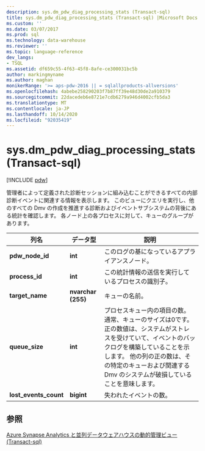 ```yaml
---
description: sys.dm_pdw_diag_processing_stats (Transact-sql)
title: sys.dm_pdw_diag_processing_stats (Transact-sql) |Microsoft Docs
ms.custom: ''
ms.date: 03/07/2017
ms.prod: sql
ms.technology: data-warehouse
ms.reviewer: ''
ms.topic: language-reference
dev_langs:
- TSQL
ms.assetid: df659c55-4f63-45f8-8afe-ce300031bc5b
author: markingmyname
ms.author: maghan
monikerRange: '>= aps-pdw-2016 || = sqlallproducts-allversions'
ms.openlocfilehash: 4abebe258290203f7b87ff39e48d30de2a910379
ms.sourcegitcommit: 22dacedeb6e8721e7cdb6279a946d4002cfb5da3
ms.translationtype: MT
ms.contentlocale: ja-JP
ms.lasthandoff: 10/14/2020
ms.locfileid: "92035419"
---
```

# <a name="sysdm_pdw_diag_processing_stats-transact-sql"></a>sys.dm_pdw_diag_processing_stats (Transact-sql)
[!INCLUDE [pdw](../../includes/applies-to-version/pdw.md)]

  管理者によって定義された診断セッションに組み込むことができるすべての内部診断イベントに関連する情報を表示します。 このビューにクエリを実行し、他のすべての Dmv の作成を推進する診断およびイベントサブシステムの背後にある統計を確認します。 各ノード上の各プロセスに対して、キューのグループがあります。  
  
|列名|データ型|説明|  
|-----------------|---------------|-----------------|  
|**pdw_node_id**|**int**|このログの基になっているアプライアンスノード。|  
|**process_id**|**int**|この統計情報の送信を実行しているプロセスの識別子。|  
|**target_name**|**nvarchar (255)**|キューの名前。|  
|**queue_size**|**int**|プロセスキュー内の項目の数。 通常、キューのサイズは0です。 正の数値は、システムがストレスを受けていて、イベントのバックログを構築していることを示します。 他の列の正の数は、その特定のキューおよび関連する Dmv のシステムが破損していることを意味します。|  
|**lost_events_count**|**bigint**|失われたイベントの数。|  
  
## <a name="see-also"></a>参照  
 [Azure Synapse Analytics と並列データウェアハウスの動的管理ビュー &#40;Transact-sql&#41;](../../relational-databases/system-dynamic-management-views/sql-and-parallel-data-warehouse-dynamic-management-views.md)  
  
  
